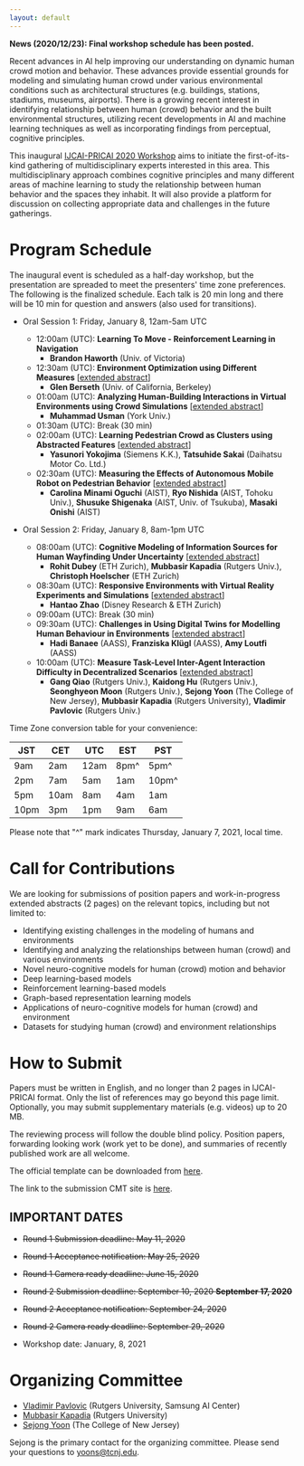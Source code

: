 ```yaml
---
layout: default
---
```

**News (2020/12/23): Final workshop schedule has been posted.**

<div hidden>
~~**News (2020/09/29): We have decided to have a fully online workshop, due to COVID-19. The exact date will follow the main conference and workshop chairs' decision. We expect the exact date will be announced sometime in November, 2020. Tentative schedule for the workshop is also posted.**~~

~~News (2020/08/10): IJCAI-PRICAI 2020 has announced two tentative dates (January 4-10 @Kyoto or January 18-23 @Yokohama) for the conference/workshop. We are now accepting Round 2 submissions. We also offer remote presentation option if authors prefer. It is possible that workshop itself maybe organized remotely, if the global pandemic situation does not improve by the time of the workshop.~~

~~News (2020/05/26): IJACI-PRICAI 2020 has rescheduled its in-person event due to COVID-19. If you are not aware, please see the announcement in the link [here](https://ijcai20.org/). As we have announced earlier, we follow the logistic plan of the main conference. We understand and agree on the importance and critical value of the in-person event for the workshops. We are committed to making every effort to have the experience in-person. Based on the main conference plan, the most likely scenario would be the workshop will be held on one of the dates during January 5-10, 2021, in Kyoto, Japan. We are both happy and eager to continue organizing the workshop in January. We are planning for the second round submission window opening, with actual dates (deadlines, event) will be determined based on IJCAI-PRICAI Workshop chairs' decision on the new schedule for workshops. Please stay tuned!~~

~~News (2020/05/25): Round 1 paper notifications are out. Papers accepted to the Round 1 will get guaranteed presentation slots at the workshop in January 2021.~~

~~News (2020/05/07): We are aware of the recent annoucement of the main conference logistic decision. We will follow up with details soon.~~
</div>

Recent advances in AI help improving our understanding on dynamic human crowd motion and behavior. These advances provide essential grounds for modeling and simulating human crowd under various environmental conditions such as architectural structures (e.g. buildings, stations, stadiums, museums, airports). There is a growing recent interest in identifying relationship between human (crowd) behavior and the built environmental structures, utilizing recent developments in AI and machine learning techniques as well as incorporating findings from perceptual, cognitive principles.

This inaugural [IJCAI-PRICAI 2020 Workshop](https://ijcai20.org/workshops.html) aims to initiate the first-of-its-kind gathering of multidisciplinary experts interested in this area. This multidisciplinary approach combines cognitive principles and many different areas of machine learning to study the relationship between human behavior and the spaces they inhabit. It will also provide a platform for discussion on collecting appropriate data and challenges in the future gatherings.

# Program Schedule

The inaugural event is scheduled as a half-day workshop, but the presentation are spreaded to meet the presenters' time zone preferences. The following is the finalized schedule. Each talk is 20 min long and there will be 10 min for question and answers (also used for transitions).


- Oral Session 1: Friday, January 8, 12am-5am UTC 
    - 12:00am (UTC): **Learning To Move - Reinforcement Learning in Navigation**
        - **Brandon Haworth** (Univ. of Victoria) 
    - 12:30am (UTC): **Environment Optimization using Different Measures** [[extended abstract](https://ncmhe.github.io/abstracts/ncmhe2020_berseth.pdf)]
		- **Glen Berseth** (Univ. of California, Berkeley)
    - 01:00am (UTC): **Analyzing Human-Building Interactions in Virtual Environments using Crowd Simulations** [[extended abstract](https://ncmhe.github.io/abstracts/ncmhe2020_usman.pdf)]
		- **Muhammad Usman** (York Univ.)
	- 01:30am (UTC): Break (30 min)
    - 02:00am (UTC): **Learning Pedestrian Crowd as Clusters using Abstracted Features** [[extended abstract](https://ncmhe.github.io/abstracts/ncmhe2020_yokojima.pdf)]
		- **Yasunori Yokojima** (Siemens K.K.), **Tatsuhide Sakai** (Daihatsu Motor Co. Ltd.)
    - 02:30am (UTC): **Measuring the Effects of Autonomous Mobile Robot on Pedestrian Behavior** [[extended abstract](https://ncmhe.github.io/abstracts/ncmhe2020_oguchi.pdf)]
		- **Carolina Minami Oguchi** (AIST), **Ryo Nishida** (AIST, Tohoku Univ.), **Shusuke Shigenaka** (AIST, Univ. of Tsukuba), **Masaki Onishi** (AIST)


- Oral Session 2: Friday, January 8, 8am-1pm UTC
    - 08:00am (UTC): **Cognitive Modeling of Information Sources for Human Wayfinding Under Uncertainty** [[extended abstract](https://ncmhe.github.io/abstracts/ncmhe2020_dubey.pdf)]
		- **Rohit Dubey** (ETH Zurich), **Mubbasir Kapadia** (Rutgers Univ.), **Christoph Hoelscher** (ETH Zurich)
    - 08:30am (UTC): **Responsive Environments with Virtual Reality Experiments and Simulations** [[extended abstract](https://ncmhe.github.io/abstracts/ncmhe2020_zhao.pdf)]
		- **Hantao Zhao** (Disney Research & ETH Zurich)
	- 09:00am (UTC): Break (30 min)	
    - 09:30am (UTC): **Challenges in Using Digital Twins for Modelling Human Behaviour in Environments** [[extended abstract](https://ncmhe.github.io/abstracts/ncmhe2020_banaee.pdf)]
		- **Hadi Banaee** (AASS), **Franziska Klügl** (AASS), **Amy Loutfi** (AASS)
	- 10:00am (UTC): **Measure Task-Level Inter-Agent Interaction Difficulty in Decentralized Scenarios** [[extended abstract](https://ncmhe.github.io/abstracts/ncmhe2020_qiao.pdf)]
		- **Gang Qiao** (Rutgers Univ.), **Kaidong Hu** (Rutgers Univ.), **Seonghyeon Moon** (Rutgers Univ.), **Sejong Yoon** (The College of New Jersey), **Mubbasir Kapadia** (Rutgers University), **Vladimir Pavlovic** (Rutgers Univ.)


Time Zone conversion table for your convenience:

| JST | CET | UTC | EST | PST |
| --- | --- | --- | --- | --- |
| 9am | 2am |12am | 8pm^| 5pm^|
| 2pm | 7am | 5am | 1am |10pm^|
| 5pm |10am | 8am | 4am | 1am |
|10pm | 3pm | 1pm | 9am | 6am |

Please note that "^" mark indicates Thursday, January 7, 2021, local time.


# Call for Contributions

We are looking for submissions of position papers and work-in-progress extended abstracts (2 pages) on the relevant topics, including but not limited to:
- Identifying existing challenges in the modeling of humans and environments
- Identifying and analyzing the relationships between human (crowd) and various environments
- Novel neuro-cognitive models for human (crowd) motion and behavior
- Deep learning-based models
- Reinforcement learning-based models
- Graph-based representation learning models
- Applications of neuro-cognitive models for human (crowd) and environment
- Datasets for studying human (crowd) and environment relationships

# How to Submit

Papers must be written in English, and no longer than 2 pages in IJCAI-PRICAI format. Only the list of references may go beyond this page limit. Optionally, you may submit supplementary materials (e.g. videos) up to 20 MB.

The reviewing process will follow the double blind policy. Position papers, forwarding looking work (work yet to be done), and summaries of recently published work are all welcome.

The official template can be downloaded from [here](https://www.ijcai.org/authors_kit).

The link to the submission CMT site is [here](https://cmt3.research.microsoft.com/NCMHE2020).

## IMPORTANT DATES

- ~~Round 1 Submission deadline: May 11, 2020~~
- ~~Round 1 Acceptance notification: May 25, 2020~~
- ~~Round 1 Camera ready deadline: June 15, 2020~~

- ~~Round 2 Submission deadline: September 10, 2020 **September 17, 2020**~~
- ~~Round 2 Acceptance notification: September 24, 2020~~
- ~~Round 2 Camera ready deadline: September 29, 2020~~

- Workshop date: January, 8, 2021

# Organizing Committee

- [Vladimir Pavlovic](http://seqamlab.com) (Rutgers University, Samsung AI Center)
- [Mubbasir Kapadia](https://ivi.cs.rutgers.edu) (Rutgers University)
- [Sejong Yoon](http://sejongyoon.net) (The College of New Jersey) 

Sejong is the primary contact for the organizing committee. Please send your questions to [yoons@tcnj.edu](yoons@tcnj.edu). 
